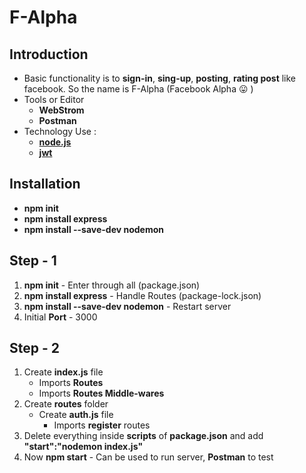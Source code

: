 # F-Alpha
## Introduction
* Basic functionality is to **sign-in**, **sing-up**, **posting**, **rating post** like facebook. So the name is F-Alpha (Facebook Alpha 😛 )
* Tools or Editor
    * **WebStrom**
    * **Postman**
* Technology Use :
    * [**node.js**](https://nodejs.org/en/)
    * [**jwt**](https://jwt.io/)
## Installation
* **npm init** 
* **npm install express**
* **npm install --save-dev nodemon**

## Step - 1
1. **npm init** - Enter through all (package.json)
2. **npm install express** - Handle Routes (package-lock.json)
3. **npm install --save-dev nodemon** - Restart server
4. Initial **Port** - 3000 
## Step - 2
1. Create **index.js** file
    * Imports **Routes**
    * Imports **Routes Middle-wares**
2. Create **routes** folder
    * Create **auth.js** file
        * Imports **register** routes
3. Delete everything inside **scripts** of **package.json** and add **"start":"nodemon index.js"**
4. Now **npm start** - Can be used to run server, **Postman** to test